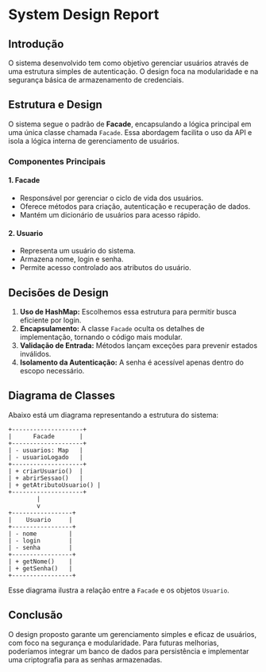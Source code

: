 # System Design Report

## Introdução
O sistema desenvolvido tem como objetivo gerenciar usuários através de uma estrutura simples de autenticação. O design foca na modularidade e na segurança básica de armazenamento de credenciais.

## Estrutura e Design
O sistema segue o padrão de **Facade**, encapsulando a lógica principal em uma única classe chamada `Facade`. Essa abordagem facilita o uso da API e isola a lógica interna de gerenciamento de usuários.

### Componentes Principais
#### 1. **Facade**
- Responsável por gerenciar o ciclo de vida dos usuários.
- Oferece métodos para criação, autenticação e recuperação de dados.
- Mantém um dicionário de usuários para acesso rápido.

#### 2. **Usuario**
- Representa um usuário do sistema.
- Armazena nome, login e senha.
- Permite acesso controlado aos atributos do usuário.

## Decisões de Design
1. **Uso de HashMap:** Escolhemos essa estrutura para permitir busca eficiente por login.
2. **Encapsulamento:** A classe `Facade` oculta os detalhes de implementação, tornando o código mais modular.
3. **Validação de Entrada:** Métodos lançam exceções para prevenir estados inválidos.
4. **Isolamento da Autenticação:** A senha é acessível apenas dentro do escopo necessário.

## Diagrama de Classes
Abaixo está um diagrama representando a estrutura do sistema:

```
+--------------------+
|      Facade       |
+--------------------+
| - usuarios: Map   |
| - usuarioLogado   |
+--------------------+
| + criarUsuario()  |
| + abrirSessao()   |
| + getAtributoUsuario() |
+--------------------+
        |
        v
+-----------------+
|    Usuario     |
+-----------------+
| - nome         |
| - login        |
| - senha        |
+-----------------+
| + getNome()    |
| + getSenha()   |
+-----------------+
```

Esse diagrama ilustra a relação entre a `Facade` e os objetos `Usuario`.

## Conclusão
O design proposto garante um gerenciamento simples e eficaz de usuários, com foco na segurança e modularidade. Para futuras melhorias, poderíamos integrar um banco de dados para persistência e implementar uma criptografia para as senhas armazenadas.
